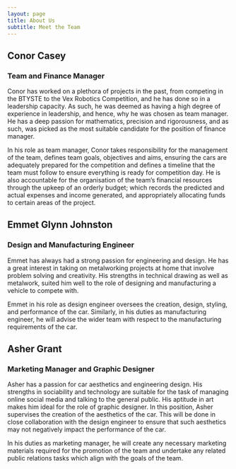 ```yaml
---
layout: page
title: About Us
subtitle: Meet the Team
---
```


## Conor Casey

### Team and Finance Manager

Conor has worked on a plethora of projects in the past, from competing in the BTYSTE to the Vex Robotics Competition, and he has done so in a leadership capacity. As such, he was deemed as having a high degree of experience in leadership, and hence, why he was chosen as team manager. He has a deep passion for mathematics, precision and rigorousness, and as such, was picked as the most suitable candidate for the position of finance manager. 

In his role as team manager, Conor takes responsibility for the management of the team, defines team goals, objectives and aims, ensuring the cars are adequately prepared for the competition and defines a timeline that the team must follow to ensure everything is ready for competition day. He is also accountable for the organisation of the team’s financial resources through the upkeep of an orderly budget; which records the predicted and actual expenses and income generated, and appropriately allocating funds to certain areas of the project.

## Emmet Glynn Johnston

### Design and Manufacturing Engineer
Emmet has always had a strong passion for engineering and design. He has a great interest in taking on metalworking projects at home that involve problem solving and creativity. His strengths in technical drawing as well as metalwork, suited him well to the role of designing and manufacturing a vehicle to compete with. 

Emmet in his role as design engineer oversees the
creation, design, styling, and performance of the car. Similarly, in his duties as manufacturing engineer, he will advise the wider team with respect to the manufacturing requirements of the car.

## Asher Grant

### Marketing Manager and Graphic Designer
Asher has a passion for car aesthetics and engineering design. His strengths in sociability and technology are suitable for the task of managing online social media and talking to the general public. His aptitude in art makes him ideal for the role of graphic designer. In this position, Asher supervises the creation of the aesthetics of the car. This will be done in close collaboration with the design engineer to ensure that such aesthetics may not negatively impact the performance of the car. 

In his duties as marketing manager, he will create any necessary marketing materials required for the promotion of the team and undertake any related public relations tasks which align with the goals of the team.

